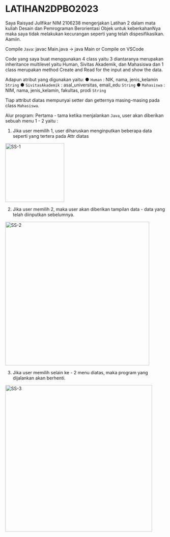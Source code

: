 # LATIHAN2DPBO2023

Saya Raisyad Jullfikar NIM 2106238 mengerjakan Latihan 2 dalam mata kuliah Desain dan Pemrograman Berorientasi Objek untuk keberkahanNya maka saya tidak melakukan kecurangan seperti yang telah dispesifikasikan. Aamiin.

Compile `Java`: javac Main.java -> java Main or Compile on VSCode

Code yang saya buat menggunakan 4 class yaitu 3 diantaranya merupakan inheritance multilevel yaitu Human, Sivitas Akademik, dan Mahasiswa dan 1 class merupakan method Create and Read for the input and show the data.

Adapun atribut yang digunakan yaitu:
● `Human` : NIK, nama, jenis_kelamin `String`
● `SivitasAkademik` : asal_universitas, email_edu `String`
● `Mahasiswa` : NIM, nama, jenis_kelamin, fakultas, prodi `String`

Tiap attribut diatas mempunyai setter dan getternya masing-masing pada class `Mahasiswa`.

Alur program:
Pertama - tama ketika menjalankan `Java`, user akan diberikan sebuah menu 1 - 2 yaitu :
1. Jika user memilih 1, user diharuskan menginputkan beberapa data seperti yang tertera pada Attr diatas
<img width="185" alt="SS-1" src="https://user-images.githubusercontent.com/92106283/218928409-0d2bf3de-086e-4db3-bd04-bb1cf8fa0140.png">


2. Jika user memilih 2, maka user akan diberikan tampilan data - data yang telah diinputkan sebelumnya.
<img width="452" alt="SS-2" src="https://user-images.githubusercontent.com/92106283/218928543-1c905016-5aab-4ee7-a1eb-942e25d8d855.png">

3. Jika user memilih selain ke - 2 menu diatas, maka program yang dijalankan akan berhenti.
<img width="461" alt="SS-3" src="https://user-images.githubusercontent.com/92106283/218928999-1157dea1-a2dc-4ca5-ae8e-9186dd71f744.png">
